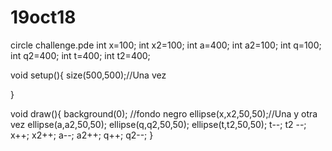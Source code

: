 # 19oct18
circle challenge.pde
int x=100;
int x2=100;
int a=400;
int a2=100;
int q=100;
int q2=400;
int t=400;
int t2=400;


void setup(){
	size(500,500);//Una vez

	
}

void draw(){
	background(0); //fondo negro
		ellipse(x,x2,50,50);//Una y otra vez
		ellipse(a,a2,50,50);
	ellipse(q,q2,50,50);
	ellipse(t,t2,50,50);
	t--;
	t2 --;
	x++;
	x2++;
	a--;
	a2++;
	q++;
	q2--;
	}
